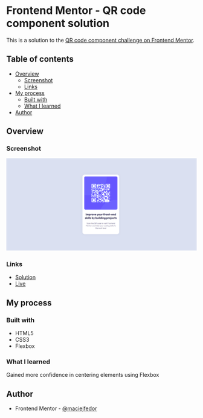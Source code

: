 # Frontend Mentor - QR code component solution

This is a solution to the [QR code component challenge on Frontend Mentor](https://www.frontendmentor.io/challenges/qr-code-component-iux_sIO_H).

## Table of contents

- [Overview](#overview)
  - [Screenshot](#screenshot)
  - [Links](#links)
- [My process](#my-process)
  - [Built with](#built-with)
  - [What I learned](#what-i-learned)
- [Author](#author)

## Overview

### Screenshot

![](images/screenshot.png)

### Links

- [Solution](https://github.com/maciejfedor/frontendmentor.io/tree/master/qr-code-component-main)
- [Live](https://qr-code-component-maciej.netlify.app/)

## My process

### Built with

- HTML5
- CSS3
- Flexbox

### What I learned

Gained more confidence in centering elements using Flexbox

## Author

- Frontend Mentor - [@maciejfedor](https://www.frontendmentor.io/profile/maciejfedor)
